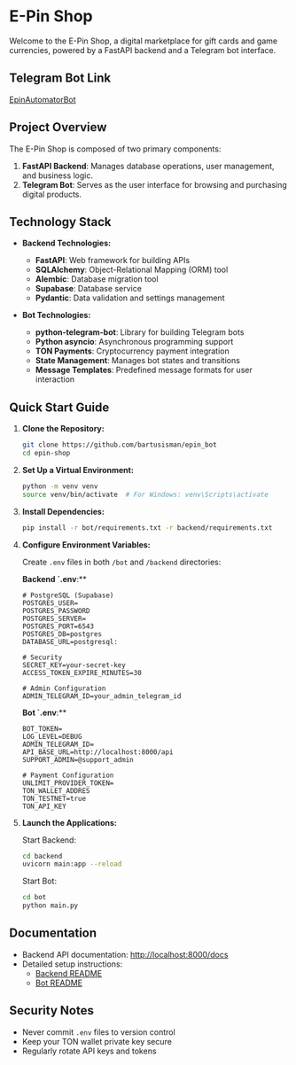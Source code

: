 # E-Pin Shop

Welcome to the E-Pin Shop, a digital marketplace for gift cards and game currencies, powered by a FastAPI backend and a Telegram bot interface.

## Telegram Bot Link

[EpinAutomatorBot](https://t.me/EpinAutomatorBot)

## Project Overview

The E-Pin Shop is composed of two primary components:

1. **FastAPI Backend**: Manages database operations, user management, and business logic.
2. **Telegram Bot**: Serves as the user interface for browsing and purchasing digital products.

## Technology Stack

- **Backend Technologies:**
  - **FastAPI**: Web framework for building APIs
  - **SQLAlchemy**: Object-Relational Mapping (ORM) tool
  - **Alembic**: Database migration tool
  - **Supabase**: Database service
  - **Pydantic**: Data validation and settings management

- **Bot Technologies:**
  - **python-telegram-bot**: Library for building Telegram bots
  - **Python asyncio**: Asynchronous programming support
  - **TON Payments**: Cryptocurrency payment integration
  - **State Management**: Manages bot states and transitions
  - **Message Templates**: Predefined message formats for user interaction

## Quick Start Guide

1. **Clone the Repository:**
   ```bash
   git clone https://github.com/bartusisman/epin_bot
   cd epin-shop
   ```

2. **Set Up a Virtual Environment:**
   ```bash
   python -m venv venv
   source venv/bin/activate  # For Windows: venv\Scripts\activate
   ```

3. **Install Dependencies:**
   ```bash
   pip install -r bot/requirements.txt -r backend/requirements.txt
   ```

4. **Configure Environment Variables:**

   Create `.env` files in both `/bot` and `/backend` directories:

   **Backend `.env**:**
   ```plaintext
   # PostgreSQL (Supabase)
   POSTGRES_USER=
   POSTGRES_PASSWORD
   POSTGRES_SERVER=
   POSTGRES_PORT=6543
   POSTGRES_DB=postgres
   DATABASE_URL=postgresql:

   # Security
   SECRET_KEY=your-secret-key
   ACCESS_TOKEN_EXPIRE_MINUTES=30

   # Admin Configuration
   ADMIN_TELEGRAM_ID=your_admin_telegram_id
   ```

   **Bot `.env**:**
   ```plaintext
   BOT_TOKEN=
   LOG_LEVEL=DEBUG
   ADMIN_TELEGRAM_ID=
   API_BASE_URL=http://localhost:8000/api
   SUPPORT_ADMIN=@support_admin
   
   # Payment Configuration
   UNLIMIT_PROVIDER_TOKEN=
   TON_WALLET_ADDRES
   TON_TESTNET=true
   TON_API_KEY
   ```

5. **Launch the Applications:**

   Start Backend:
   ```bash
   cd backend
   uvicorn main:app --reload
   ```

   Start Bot:
   ```bash
   cd bot
   python main.py
   ```

## Documentation

- Backend API documentation: [http://localhost:8000/docs](http://localhost:8000/docs)
- Detailed setup instructions:
  - [Backend README](backend/README.md)
  - [Bot README](bot/README.md)

## Security Notes

- Never commit `.env` files to version control
- Keep your TON wallet private key secure
- Regularly rotate API keys and tokens

